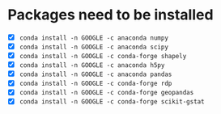 # Packages need to be installed

- [X] `conda install -n GOOGLE -c anaconda numpy`
- [X] `conda install -n GOOGLE -c anaconda scipy`
- [X] `conda install -n GOOGLE -c conda-forge shapely`
- [X] `conda install -n GOOGLE -c anaconda h5py`
- [X] `conda install -n GOOGLE -c anaconda pandas`
- [X] `conda install -n GOOGLE -c conda-forge rdp`
- [X] `conda install -n GOOGLE -c conda-forge geopandas`
- [X] `conda install -n GOOGLE -c conda-forge scikit-gstat`
